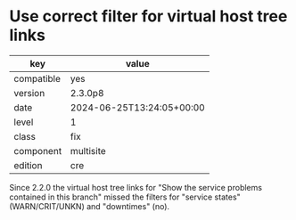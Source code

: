 [//]: # (werk v2)
# Use correct filter for virtual host tree links

key        | value
---------- | ---
compatible | yes
version    | 2.3.0p8
date       | 2024-06-25T13:24:05+00:00
level      | 1
class      | fix
component  | multisite
edition    | cre

Since 2.2.0 the virtual host tree links for "Show the service problems
contained in this branch" missed the filters for "service states"
(WARN/CRIT/UNKN) and "downtimes" (no).